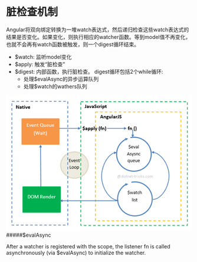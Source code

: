 # 脏检查机制

Angular将双向绑定转换为一堆watch表达式，然后递归检查这些watch表达式的结果是否变化。如果变化，则执行相应的watcher函数。等到model值不再变化，也就不会再有watch函数被触发，则一个digest循环结束。

* $watch: 监听model变化
* $apply: 触发“脏检查”
* $digest: 内部函数，执行脏检查。
   digest循环包括2个while循环: 
   * 处理$evalAsync的异步运算队列
   * 处理$watch的wathers队列

![](digest.png)
#####$evalAsync

After a watcher is registered with the scope, the listener fn is called asynchronously (via $evalAsync) to initialize the watcher.
